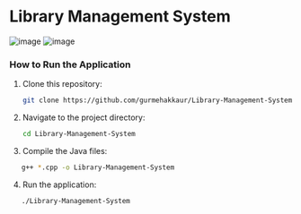 # Library Management System
![image](https://github.com/user-attachments/assets/6b587d3d-0957-4fef-97f5-8158bf4d0c0c)
![image](https://github.com/user-attachments/assets/51684d6e-966c-45cc-b1da-3d13ecf3206a)

### How to Run the Application
1. Clone this repository:
   ```bash
   git clone https://github.com/gurmehakkaur/Library-Management-System
   ```

2. Navigate to the project directory:
   ```bash
   cd Library-Management-System
   ```

3. Compile the Java files:
```bash
   g++ *.cpp -o Library-Management-System
```

4. Run the application:
```bash
   ./Library-Management-System
